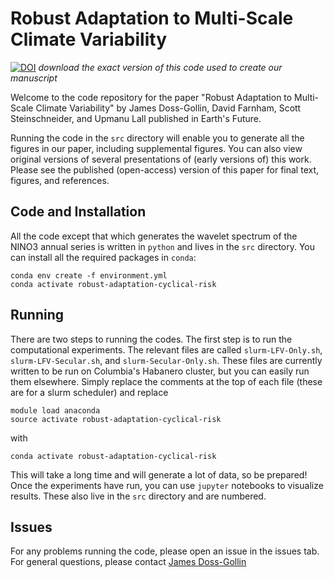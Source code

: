 # Robust Adaptation to Multi-Scale Climate Variability

[![DOI](https://zenodo.org/badge/121041561.svg)](https://zenodo.org/badge/latestdoi/121041561) *download the exact version of this code used to create our manuscript*


Welcome to the code repository for the paper "Robust Adaptation to Multi-Scale Climate Variability" by James Doss-Gollin, David Farnham, Scott Steinschneider, and Upmanu Lall published in Earth's Future.

Running the code in the `src` directory will enable you to generate all the figures in our paper, including supplemental figures.
You can also view original versions of several presentations of (early versions of) this work.
Please see the published (open-access) version of this paper for final text, figures, and references.


## Code and Installation

All the code except that which generates the wavelet spectrum of the NINO3 annual series is written in `python` and lives in the `src` directory.
You can install all the required packages in `conda`:

```
conda env create -f environment.yml
conda activate robust-adaptation-cyclical-risk
```

## Running

There are two steps to running the codes.
The first step is to run the computational experiments.
The relevant files are called `slurm-LFV-Only.sh`, `slurm-LFV-Secular.sh`, and `slurm-Secular-Only.sh`.
These files are currently written to be run on Columbia's Habanero cluster, but you can easily run them elsewhere.
Simply replace the comments at the top of each file (these are for a slurm scheduler) and replace

```
module load anaconda
source activate robust-adaptation-cyclical-risk
```

with

```
conda activate robust-adaptation-cyclical-risk
```

This will take a long time and will generate a lot of data, so be prepared!
Once the experiments have run, you can use `jupyter` notebooks to visualize results.
These also live in the `src` directory and are numbered.

## Issues

For any problems running the code, please open an issue in the issues tab.
For general questions, please contact [James Doss-Gollin](https://jamesdossgollin.me/)
